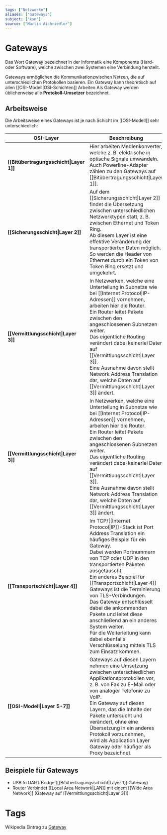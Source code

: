 ```yaml
---
tags: ["Netzwerke"]
aliases: ["Gateways"]
subject: ["ksn"]
source: ["Martin Aichriedler"]
---
```


# Gateways
Das Wort Gateway bezeichnet in der Informatik eine Komponente (Hard- oder Software), welche zwischen zwei Systemen eine Verbindung herstellt.

Gateways ermöglichen die Kommunikationzwischen Netzen, die auf unterschiedlichen Protokollen basieren.
Ein Gateway kann theoretisch auf allen [[OSI-Modell|OSI-Schichten]] Arbeiten
Als Gateway werden üblicherweise alle **Protokoll-Umsetzer** bezeichnet.

## Arbeitsweise
Die Arbeitsweise eines Gateways ist je nach Schicht im [[OSI-Modell]] sehr unterschiedlich:

| OSI-Layer                               | Beschreibung                                                                                                                                                                                                                                                                                                                                                                                                                                                                                                                             |
| --------------------------------------- | ---------------------------------------------------------------------------------------------------------------------------------------------------------------------------------------------------------------------------------------------------------------------------------------------------------------------------------------------------------------------------------------------------------------------------------------------------------------------------------------------------------------------------------------- |
| **[[Bitübertragungsschicht\|Layer 1]]** | Hier arbeiten Medienkonverter, welche z. B. elektrische in optische Signale umwandeln.<br> Auch Powerline-Adapter zählen zu den Gateways auf [[Bitübertragungsschicht\|Layer 1]].                                                                                                                                                                                                                                                                                                                                                        |
| **[[Sicherungsschicht\|Layer 2]]**      | Auf dem [[Sicherungsschicht\|Layer 2]] findet die Übersetzung zwischen unterschiedlichen Netzwerktypen statt, z. B. zwischen Ethernet und Token Ring. <br> Ab diesem Layer ist eine effektive Veränderung der transportierten Daten möglich.<br> So werden die Header von Ethernet durch ein Token von Token Ring ersetzt und umgekehrt.                                                                                                                                                                                                 |
| **[[Vermittlungsschicht\|Layer 3]]**    | In Netzwerken, welche eine Unterteilung in Subnetze wie bei [[Internet Protocol\|IP-Adressen]] vornehmen, arbeiten hier die Router.<br>Ein Router leitet Pakete zwischen den angeschlossenen Subnetzen weiter.<br>Das eigentliche Routing verändert dabei keinerlei Daten auf [[Vermittlungsschicht\|Layer 3]].<br>Eine Ausnahme davon stellt Network Address Translation dar, welche Daten auf [[Vermittlungsschicht\|Layer 3]] ändert.                                                                                                |
| **[[Vermittlungsschicht\|Layer 3]]**    | In Netzwerken, welche eine Unterteilung in Subnetze wie bei [[Internet Protocol\|IP-Adressen]] vornehmen, arbeiten hier die Router.<br>Ein Router leitet Pakete zwischen den angeschlossenen Subnetzen weiter.<br>Das eigentliche Routing verändert dabei keinerlei Daten auf [[Vermittlungsschicht\|Layer 3]].<br>Eine Ausnahme davon stellt Network Address Translation dar, welche Daten auf [[Vermittlungsschicht\|Layer 3]] ändert.                                                                                                |
| **[[Transportschicht\|Layer 4]]**       | Im TCP/[[Internet Protocol\|IP]]-Stack ist Port Address Translation ein häufiges Beispiel für ein Gateway.<br>Dabei werden Portnummern von TCP oder UDP in den transportierten Paketen ausgetauscht.<br> Ein anderes Beispiel für [[Transportschicht\|Layer 4]] Gateways ist die Terminierung von TLS-Verbindungen.<br>Das Gateway entschlüsselt dabei die ankommenden Pakete und leitet diese anschließend an ein anderes System weiter.<br>Für die Weiterleitung kann dabei ebenfalls Verschlüsselung mittels TLS zum Einsatz kommen. |
| **[[OSI-Modell\|Layer 5-7]]**                                         | Gateways auf diesen Layern nehmen eine Umsetzung zwischen unterschiedlichen Applikationsprotokollen vor,<br>z. B. von Fax zu E-Mail oder von analoger Telefonie zu VoIP.<br>Ein Gateway auf diesen Layern, das die Inhalte der Pakete untersucht und verändert, ohne eine Übersetzung in ein anderes Protokoll vorzunehmen,<br>wird als Application Layer Gateway oder häufiger als Proxy bezeichnet.                                                                                                                                                                                                                                                                                                                                                                                                                                                                                                                                         |

## Beispiele für Gateways
- USB to UART Bridge ([[Bitübertragungsschicht|Layer 1]] Gateway)
- Router Verbindet [[Local Area Network|LAN]] mit einem [[Wide Area Network]] (Gateway auf [[Vermittlungsschicht|Layer 3]])
# Tags
Wikipedia Eintrag zu [Gateway](<https://de.wikipedia.org/wiki/Gateway_(Informatik)>)